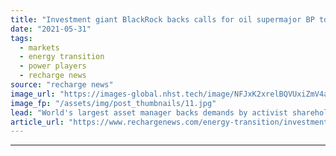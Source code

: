 ```yaml
---
title: "Investment giant BlackRock backs calls for oil supermajor BP to 'accelerate' climate plans"
date: "2021-05-31"
tags: 
  - markets
  - energy transition
  - power players
  - recharge news
source: "recharge news"
image_url: "https://images-global.nhst.tech/image/NFJxK2xrelBQVUxiZmV4aFk3bktnL05oYWFZdWpKZnZnQzMvWDhyeHM2bz0=/nhst/binary/53446e055079344a4938619dc93106ad"
image_fp: "/assets/img/post_thumbnails/11.jpg"
lead: "World's largest asset manager backs demands by activist shareholders in supermajor to speed up efforts on climate risk management, Reuters reports"
article_url: "https://www.rechargenews.com/energy-transition/investment-giant-blackrock-backs-calls-for-oil-supermajor-bp-to-accelerate-climate-plans/2-1-1018172"
---
```


---

